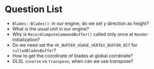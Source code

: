 # Question List

- `Blades::Blades()`: in our engine, do we set y direction as height?
- What is the usual unit in our engine?
- Why is `RecordComputeCommandBuffer()` called only once at `Render` initialization?
- Do we need set the `VK_BUFFER_USAGE_VERTEX_BUFFER_BIT` for `culledBladesBuffer`?
- How to get the coordinate of blades at global corrdinate?
- GLSL `inverse` vs `transpose`, when can we use transpose?
